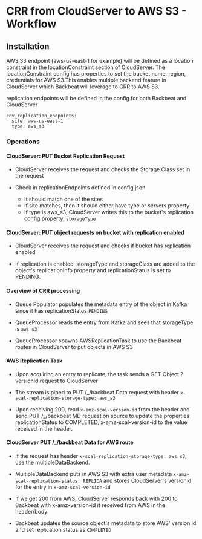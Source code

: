# CRR from CloudServer to AWS S3 - Workflow

## Installation

AWS S3 endpoint (aws-us-east-1 for example) will be defined as a location
constraint in the locationConstraint section of
[CloudServer](https://github.com/scality/S3). The locationConstraint config has
properties to set the bucket name, region, credentials for AWS S3.This enables
multiple backend feature in CloudServer which Backbeat will leverage to CRR to
AWS S3.

replication endpoints will be defined in the config for both Backbeat and
CloudServer

```
env_replication_endpoints:
  site: aws-us-east-1
  type: aws_s3
```

### Operations

#### CloudServer: PUT Bucket Replication Request

- CloudServer receives the request and checks the Storage Class set in the
  request

- Check in replicationEndpoints defined in config.json
    - It should match one of the sites
    - If site matches, then it should either have type or servers property
    - If type is aws_s3, CloudServer writes this to the bucket's replication
        config property, `storageType`

#### CloudServer: PUT object requests on bucket with replication enabled

* CloudServer receives the request and checks if bucket has replication enabled

* If replication is enabled, storageType and storageClass  are added to the
  object's replicationInfo property and replicationStatus is set to PENDING.

#### Overview of CRR processing

* Queue Populator populates the metadata entry of the object in Kafka since it
  has replicationStatus `PENDING`

* QueueProcessor reads the entry from Kafka and sees that storageType is
  `aws_s3`

* QueueProcessor spawns AWSReplicationTask to use the Backbeat routes in
  CloudServer to put objects in AWS S3

#### AWS Replication Task

* Upon acquiring an entry to replicate, the task sends a GET Object ?versionId
  request to CloudServer

* The stream is piped to PUT /_/backbeat Data request with header
  `x-scal-replication-storage-type: aws_s3`

* Upon receiving 200, read `x-amz-scal-version-id` from the header and send PUT
  /_/backbeat MD request on source to update the properties replicationStatus to
  COMPLETED, x-amz-scal-version-id to the value received in the header.

#### CloudServer PUT /_/backbeat Data for AWS route

* If the request has header `x-scal-replication-storage-type: aws_s3`, use the
  multipleDataBackend.

* MultipleDataBackend puts in AWS S3 with extra user metadata
  `x-amz-scal-replication-status: REPLICA` and stores CloudServer's versionId for
  the entry in `x-amz-scal-version-id`

* If we get 200 from AWS, CloudServer responds back with 200 to Backbeat with
  x-amz-version-id it received from AWS in the header/body

* Backbeat updates the source object's metadata to store AWS' version id and set
  replication status as `COMPLETED`
